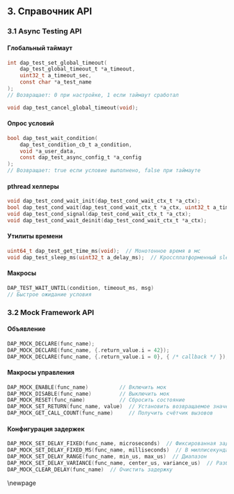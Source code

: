 ## 3. Справочник API

### 3.1 Async Testing API

#### Глобальный таймаут
```c
int dap_test_set_global_timeout(
    dap_test_global_timeout_t *a_timeout,
    uint32_t a_timeout_sec,
    const char *a_test_name
);
// Возвращает: 0 при настройке, 1 если таймаут сработал

void dap_test_cancel_global_timeout(void);
```

#### Опрос условий
```c
bool dap_test_wait_condition(
    dap_test_condition_cb_t a_condition,
    void *a_user_data,
    const dap_test_async_config_t *a_config
);
// Возвращает: true если условие выполнено, false при таймауте
```

#### pthread хелперы
```c
void dap_test_cond_wait_init(dap_test_cond_wait_ctx_t *a_ctx);
bool dap_test_cond_wait(dap_test_cond_wait_ctx_t *a_ctx, uint32_t a_timeout_ms);
void dap_test_cond_signal(dap_test_cond_wait_ctx_t *a_ctx);
void dap_test_cond_wait_deinit(dap_test_cond_wait_ctx_t *a_ctx);
```

#### Утилиты времени
```c
uint64_t dap_test_get_time_ms(void);  // Монотонное время в мс
void dap_test_sleep_ms(uint32_t a_delay_ms);  // Кроссплатформенный sleep
```

#### Макросы
```c
DAP_TEST_WAIT_UNTIL(condition, timeout_ms, msg)
// Быстрое ожидание условия
```

### 3.2 Mock Framework API

#### Объявление
```c
DAP_MOCK_DECLARE(func_name);
DAP_MOCK_DECLARE(func_name, {.return_value.i = 42});
DAP_MOCK_DECLARE(func_name, {.return_value.i = 0}, { /* callback */ });
```

#### Макросы управления
```c
DAP_MOCK_ENABLE(func_name)          // Включить мок
DAP_MOCK_DISABLE(func_name)         // Выключить мок
DAP_MOCK_RESET(func_name)           // Сбросить состояние
DAP_MOCK_SET_RETURN(func_name, value)  // Установить возвращаемое значение
DAP_MOCK_GET_CALL_COUNT(func_name)     // Получить счётчик вызовов
```

#### Конфигурация задержек
```c
DAP_MOCK_SET_DELAY_FIXED(func_name, microseconds)  // Фиксированная задержка
DAP_MOCK_SET_DELAY_FIXED_MS(func_name, milliseconds)  // В миллисекундах
DAP_MOCK_SET_DELAY_RANGE(func_name, min_us, max_us)  // Диапазон
DAP_MOCK_SET_DELAY_VARIANCE(func_name, center_us, variance_us)  // Разброс
DAP_MOCK_CLEAR_DELAY(func_name)  // Очистить задержку
```

\newpage
